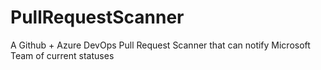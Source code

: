 # PullRequestScanner
A Github + Azure DevOps Pull Request Scanner that can notify Microsoft Team of current statuses
